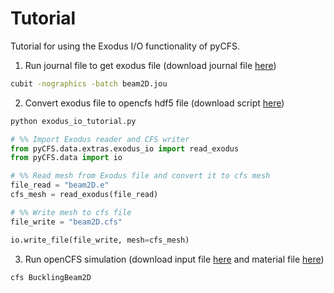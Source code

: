 # Tutorial

Tutorial for using the Exodus I/O functionality of pyCFS.

1. Run journal file to get exodus file (download journal file [here](./beam2D.jou))

```bash
cubit -nographics -batch beam2D.jou
```

2. Convert exodus file to opencfs hdf5 file (download script [here](./exodus_io_tutorial.py))

```bash
python exodus_io_tutorial.py
```

```python
# %% Import Exodus reader and CFS writer
from pyCFS.data.extras.exodus_io import read_exodus
from pyCFS.data import io

# %% Read mesh from Exodus file and convert it to cfs mesh
file_read = "beam2D.e"
cfs_mesh = read_exodus(file_read)

# %% Write mesh to cfs file
file_write = "beam2D.cfs"

io.write_file(file_write, mesh=cfs_mesh)
```

3. Run openCFS simulation (download input file [here](./BucklingBeam2D.xml) and material file [here](./mat.xml))

```bash
cfs BucklingBeam2D
```

